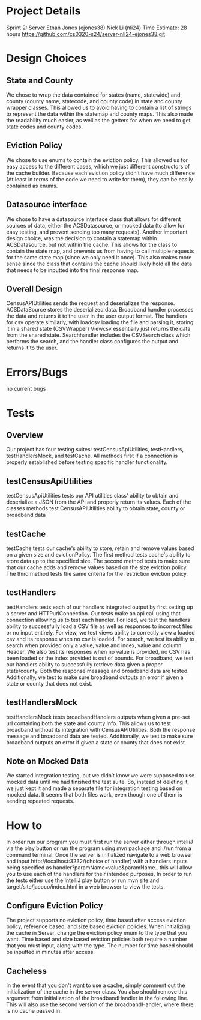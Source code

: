 # Project Details
Sprint 2: Server
Ethan Jones (ejones38) Nick Li (nli24)
Time Estimate: 28 hours 
https://github.com/cs0320-s24/server-nli24-ejones38.git 
# Design Choices
## State and County
We chose to wrap the data contained for states (name, statewide) and county (county name, statecode, 
and county code) in state and county wrapper classes. This allowed us to avoid having to contain a list 
of strings to represent the data within the statemap and county maps. This also made the readability much easier, 
as well as the getters for when we need to get state codes and county codes.
## Eviction Policy
We chose to use enums to contain the eviction policy. This allowed us for easy access to the different 
cases, which we just different constructors of the cache builder. Because each eviction policy didn’t have 
much difference (At least in terms of the code we need to write for them), they can be easily contained as enums.
## Datasource interface
We chose to have a datasource interface class that allows for different sources of data, 
either the ACSDatasource, or mocked data (to allow for easy testing, and prevent sending too many requests). 
Another important design choice, was the decision to contain a statemap within ACSDatasource, 
but not within the cache. This allows for the class to contain the state map, 
and prevents us from having to call multiple requests for the same state map (since we only need it once). 
This also makes more sense since the class that contains the cache should likely hold all the data that 
needs to be inputted into the final response map.
## Overall Design
CensusAPIUtilities sends the request and deserializes the response. ACSDataSource stores the deserialized data.
Broadband handler processes the data and returns it to the user in the user output format. The handlers 
for csv operate similarly, with loadcsv loading the file and parsing it, storing it in a shared state (CSVWrapper)
Viewcsv essentially just returns the data from the shared state. Searchhandler includes the CSVSearch class 
which performs the search, and the handler class configures the output and returns it to the user.

# Errors/Bugs
no current bugs 
# Tests
## Overview
Our project has four testing suites: testCensusApiUtilities, testHandlers, testHandlersMock, and testCache. All methods
first if a connection is properly established before testing specific handler functionality.
## testCensusApiUtilities
testCensusApiUtilities tests our API utilities class' ability to obtain and deserialize a JSON from the API and properly
return its values. Each of the classes methods test CensusAPiUtilities ability to obtain state, county or broadband data
## testCache
testCache tests our cache's ability to store, retain and remove values based on a given size and evictionPolicy. The 
first method tests cache's ability to store data up to the specified size. The second method tests to make sure that our
cache adds and remove values based on the size eviction policy. The third method tests the same criteria for the 
restriction eviction policy. 
## testHandlers 
testHandlers tests each of our handlers integrated output by first setting up a server and HTTPurlConnection. Our tests 
make an api call using that connection allowing us to test each handler.
For load, we test the handlers ability to successfully load a CSV file as well as responses to incorrect files or no 
input entirely. 
For view, we test views ability to correctly view a loaded csv and its response when no csv is loaded. 
For search, we test its ability to search when provided only a value, value and index, value and column Header. We also 
test its responses when no value is provided, no CSV has been loaded or the index provided is out of bounds. 
For broadband, we test our handlers ability to successfully retrieve data given a proper state/county. Both the response
message and broadband data are tested. Additionally, we test to make sure broadband outputs an error if given a state or
county that does not exist.
## testHandlersMock
testHandlersMock tests broadbandHandlers outputs when given a pre-set url containing both the state and county info. 
This allows us to test broadband without its integration with CensusAPIUtilities.  Both the response message and 
broadband data are tested. Additionally, we test to make sure broadband outputs an error if given a state or county 
that does not exist.
## Note on Mocked Data
We started integration testing, but we didn’t know we were supposed to use mocked data until we had 
finished the test suite. So, instead of deleting it, we just kept it and made a separate file for 
integration testing based on mocked data. It seems that both files work, even though one of them is sending 
repeated requests.

# How to
In order run our program you must first run the server either through intelliJ via the play button or run the program 
using mvn package and ./run from a command terminal. Once the server is initialized navigate to a web browser and input 
http://localhost:3232/(choice of handler) with a handlers inputs being specified as handler?paramName=value&paramName..
this will allow you to use each of the handlers for their intended purposes. In order to run the tests either use the
IntelliJ play button or run mvn site and target/site/jacoco/index.html in a web browser to view the tests. 

## Configure Eviction Policy
The project supports no eviction policy, time based after access eviction policy, reference based, and size based
eviction policies. When initializing the cache in Server, change the eviction policy enum to the type that you want.
Time based and size based eviction policies both require a number that you must input, along with the type. 
The number for time based should be inputted in minutes after access. 
## Cacheless
In the event that you don't want to use a cache, simply comment out the initialization of the cache in the server class.
You also should remove this argument from initialization of the broadbandHandler in the following line. 
This will also use the second version of the broadbandHandler, where there is no cache passed in. 